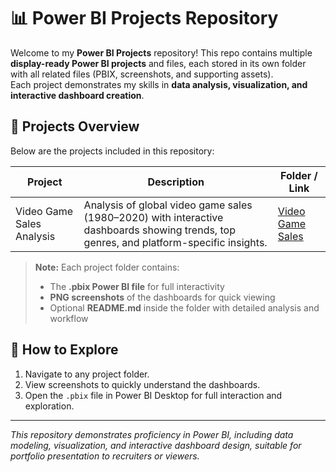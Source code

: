 
# 📊 Power BI Projects Repository

Welcome to my **Power BI Projects** repository! This repo contains multiple **display-ready Power BI projects** and files, each stored in its own folder with all related files (PBIX, screenshots, and supporting assets).  
Each project demonstrates my skills in **data analysis, visualization, and interactive dashboard creation**.

## 🚀 Projects Overview

Below are the projects included in this repository:

| Project | Description | Folder / Link |
|---------|-------------|---------------|
| Video Game Sales Analysis | Analysis of global video game sales (1980–2020) with interactive dashboards showing trends, top genres, and platform-specific insights. | [Video Game Sales](./VG%20Sales) |
<!--
| [Next Project Name] | Short description of your next project (dataset, insights, visuals). | [Folder Name](./FolderName) |
| [Another Project] | Short description of another project. | [Folder Name](./FolderName) |
 add project details as we progress
 Your comment text here -->

> **Note:** Each project folder contains:  
> - The **.pbix Power BI file** for full interactivity  
> - **PNG screenshots** of the dashboards for quick viewing  
> - Optional **README.md** inside the folder with detailed analysis and workflow  

## 📂 How to Explore

1. Navigate to any project folder.  
2. View screenshots to quickly understand the dashboards.  
3. Open the `.pbix` file in Power BI Desktop for full interaction and exploration.  

---

*This repository demonstrates proficiency in Power BI, including data modeling, visualization, and interactive dashboard design, suitable for portfolio presentation to recruiters or viewers.*

